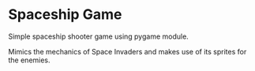 # Spaceship Game
Simple spaceship shooter game using pygame module.

Mimics the mechanics of Space Invaders and makes use of its sprites for the enemies.

